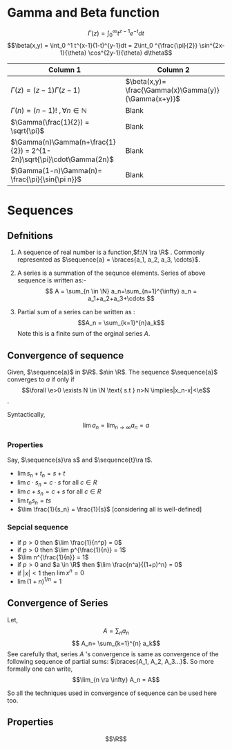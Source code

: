 # Gamma and Beta function

$$\Gamma(z) = \int_0^\infty t^{z-1}e^{-t}dt$$
$$\beta(x,y) = \int_0 ^1 t^{x-1}(1-t)^{y-1}dt = 2\int_0 ^{\frac{\pi}{2}} \sin^{2x-1}{\theta} \cos^{2y-1}{\theta} d\theta$$

| Column 1                                                             | Column 2                                             |
| -------------------------------------------------------------------- | ---------------------------------------------------- |
| $\Gamma(z) = (z-1)\Gamma(z-1)$                                       | $\beta(x,y)= \frac{\Gamma(x)\Gamma(y)}{\Gamma(x+y)}$ |
| $\Gamma(n) = (n-1)!$   $,\forall n\in \mathbb{N}$                    | Blank                                                |
| $\Gamma(\frac{1}{2}) = \sqrt{\pi}$                                   | Blank                                                |
| $\Gamma(n)\Gamma(n+\frac{1}{2}) = 2^{1-2n}\sqrt{\pi}\cdot\Gamma(2n)$ | Blank                                                |
| $\Gamma(1-n)\Gamma(n)= \frac{\pi}{\sin{\pi n}}$                      | Blank                                                |

# Sequences

## Defnitions

1. A sequence of real number is a function,$f:\N \ra \R$ . Commonly represented as $\sequence{a} = \braces{a_1, a_2, a_3, \cdots}$.

2. A series is a summation of the sequnce elements. Series of above sequence is written as:- $$
   A = \sum_{n \in \N} a_n=\sum_{n=1}^{\infty} a_n = a_1+a_2+a_3+\cdots
   $$

3. Partial sum of a series can be written as : $$A_n = \sum_{k=1}^{n}a_k$$ Note this is a finite sum of the orginal series $A$.

## Convergence of sequence

Given, $\sequence{a}$ in $\R$. $a\in \R$.
The sequence $\sequence{a}$ converges to $a$ if only if $$\forall \e>0 \exists N \in \N \text{ s.t } n>N \implies|x_n-x|<\e$$.

Syntactically, $$\lim a_n = \lim_{n\rightarrow \infty}a_n = a$$

### Properties

Say, $\sequence{s}\ra s$ and $\sequence{t}\ra t$. 

* $\lim s_n + t_n = s+t$
* $\lim c\cdot s_n = c\cdot s$ for all $c \in R$
* $\lim c+ s_n = c+ s$ for all $c \in R$
* $\lim t_n s_n = ts$
* $\lim \frac{1}{s_n} = \frac{1}{s}$ \[considering all is well-defined\]

### Sepcial sequence

* if $p>0$ then $\lim \frac{1}{n^p} = 0$
* if $p>0$ then $\lim p^{\frac{1}{n}} = 1$
* $\lim n^{\frac{1}{n}} = 1$
* if $p>0$ and $a \in \R$ then $\lim \frac{n^a}{(1+p)^n} = 0$
* if $|x|<1$ then $\lim x^n = 0$
* $\lim (1+n)^{1/n} = 1$

## Convergence of Series

Let, 
$$A = \sum_n a_n$$ $$ A_n= \sum_{k=1}^{n} a_k$$
See carefully that, series $A$ 's convergence is same as convergence of the following sequence of partial sums: $\braces{A_1, A_2, A_3...}$. So more formally one can write, $$\lim_{n \ra \infty} A_n = A$$

So all the techniques used in convergence of sequence can be used here too.

## Properties

$$\R$$
